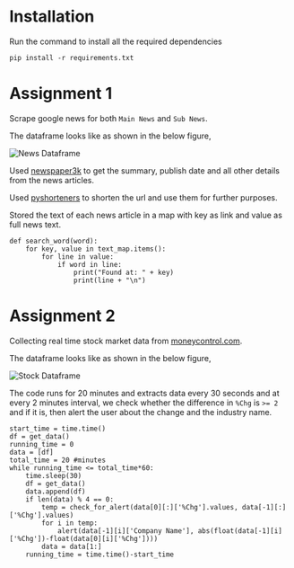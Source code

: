 # Installation

Run the command to install all the required dependencies

```
pip install -r requirements.txt
```

# Assignment 1

Scrape google news for both `Main News` and `Sub News`.

The dataframe looks like as shown in the below figure,

![News Dataframe]('https://github.com/sharma-kunal/Chattel_Intern_Assignment/blob/master/media/News_df.png')

Used [newspaper3k]('https://newspaper.readthedocs.io/en/latest/') to get the summary, publish date and all other details from the news articles.

Used [pyshorteners]('https://pypi.org/project/pyshorteners/') to shorten the url and use them for further purposes.

Stored the text of each news article in a map with key as link and value as full news text.

```
def search_word(word):
    for key, value in text_map.items():
        for line in value:
            if word in line:
                print("Found at: " + key)
                print(line + "\n")
```


# Assignment 2

Collecting real time stock market data from [moneycontrol.com]('https://www.moneycontrol.com/stocks/marketstats/indexcomp.php?optex=NSE&opttopic=indexcomp&index=9').

The dataframe looks like as shown in the below figure,

![Stock Dataframe]('https://github.com/sharma-kunal/Chattel_Intern_Assignment/blob/master/media/Stock_df.png')

The code runs for 20 minutes and extracts data every 30 seconds and at every 2 minutes interval, we check whether the difference in `%Chg` is `>= 2` and if it is, then alert the user about the change and the industry name.

```
start_time = time.time()
df = get_data()
running_time = 0
data = [df]
total_time = 20 #minutes
while running_time <= total_time*60:
    time.sleep(30)
    df = get_data()
    data.append(df)
    if len(data) % 4 == 0:
        temp = check_for_alert(data[0][:]['%Chg'].values, data[-1][:]['%Chg'].values)
        for i in temp:
            alert(data[-1][i]['Company Name'], abs(float(data[-1][i]['%Chg'])-float(data[0][i]['%Chg'])))
        data = data[1:]
    running_time = time.time()-start_time
```


